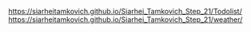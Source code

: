https://siarheitamkovich.github.io/Siarhei_Tamkovich_Step_21/Todolist/
https://siarheitamkovich.github.io/Siarhei_Tamkovich_Step_21/weather/
